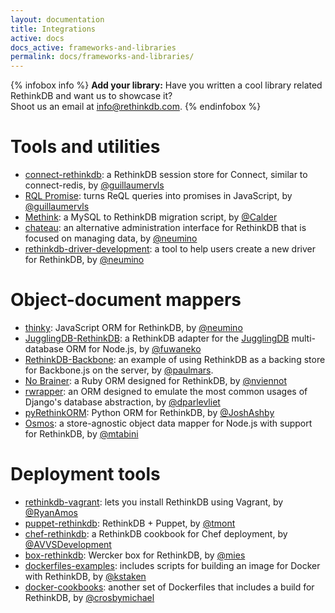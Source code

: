 ```yaml
---
layout: documentation
title: Integrations
active: docs
docs_active: frameworks-and-libraries
permalink: docs/frameworks-and-libraries/
---
```


{% infobox info %}
__Add your library:__ Have you written a cool library related RethinkDB and want us to showcase it?  
Shoot us an email at <a href="mailto:info@rethinkdb.com">info@rethinkdb.com</a>.
{% endinfobox %}

# Tools and utilities
- [connect-rethinkdb](https://github.com/guillaumervls/connect-rethinkdb): a
  RethinkDB session store for Connect, similar to connect-redis, by
  [@guillaumervls](https://github.com/guillaumervls)
- [RQL Promise](https://github.com/guillaumervls/rql-promise): turns ReQL
  queries into promises in JavaScript, by
  [@guillaumervls](https://github.com/guillaumervls)
- [Methink](https://github.com/Calder/methink): a MySQL to RethinkDB migration
  script, by [@Calder](https://github.com/Calder)
- [chateau](https://github.com/neumino/chateau): an alternative administration
  interface for RethinkDB that is focused on managing data, by
  [@neumino](https://github.com/neumino)
- [rethinkdb-driver-development](https://github.com/neumino/rethinkdb-driver-development):
  a tool to help users create a new driver for RethinkDB, by
  [@neumino](https://github.com/neumino)

# Object-document mappers #
- [thinky](https://github.com/neumino/thinky): JavaScript ORM for RethinkDB, by
  [@neumino](https://github.com/neumino)
- [JugglingDB-RethinkDB](https://github.com/fuwaneko/jugglingdb-rethink): a
  RethinkDB adapter for the [JugglingDB](https://github.com/1602/jugglingdb)
  multi-database ORM for Node.js, by [@fuwaneko](https://github.com/fuwaneko)
- [RethinkDB-Backbone](https://github.com/paulmars/rethinkdb-backbone): an
  example of using RethinkDB as a backing store for Backbone.js on the server,
  by [@paulmars](https://github.com/paulmars).
- [No Brainer](https://github.com/paulmars/rethinkdb-backbone): a Ruby ORM
  designed for RethinkDB, by [@nviennot](https://github.com/nviennot)
- [rwrapper](https://github.com/dparlevliet/rwrapper): an ORM designed to
  emulate the most common usages of Django's database abstraction, by
  [@dparlevliet](https://github.com/dparlevliet)
- [pyRethinkORM](https://github.com/JoshAshby/pyRethinkORM): Python ORM for
  RethinkDB, by [@JoshAshby](https://github.com/JoshAshby)
- [Osmos](https://github.com/mtabini/osmos): a store-agnostic object data
  mapper for Node.js with support for RethinkDB, by
  [@mtabini](https://github.com/mtabini)

# Deployment tools #
- [rethinkdb-vagrant](https://github.com/RyanAmos/rethinkdb-vagrant): lets you
  install RethinkDB using Vagrant, by [@RyanAmos](https://github.com/RyanAmos)
- [puppet-rethinkdb](https://github.com/tmont/puppet-rethinkdb): RethinkDB +
  Puppet, by [@tmont](https://github.com/tmont)
- [chef-rethinkdb](https://github.com/AVVSDevelopment/chef-rethinkdb): a
  RethinkDB cookbook for Chef deployment, by
  [@AVVSDevelopment](https://github.com/AVVSDevelopment)
- [box-rethinkdb](https://github.com/mies/box-rethinkdb): Wercker box for
  RethinkDB, by [@mies](https://github.com/mies)
- [dockerfiles-examples](https://github.com/kstaken/dockerfile-examples):
  includes scripts for building an image for Docker with RethinkDB, by
  [@kstaken](https://github.com/kstaken)
- [docker-cookbooks](https://github.com/crosbymichael/docker-cookbooks):
  another set of Dockerfiles that includes a build for RethinkDB, by
  [@crosbymichael](https://github.com/crosbymichael)

<!-- - [http://github.com/dparlevliet/django-rethinkdb-pagination](http://github.com/dparlevliet/django-rethinkdb-pagination): implementing pagination with Django and RethinkDB by [@dparlevliet](https://github.com/dparlevliet) - [https://github.com/btmills/pool](https://github.com/btmills/pool): RethinkDB connection pooling in CoffeeScript by [@btmills](https://github.com/btmills) -->

